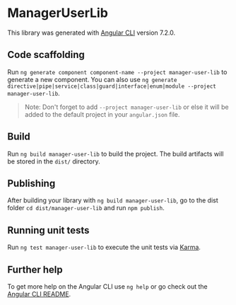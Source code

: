 # ManagerUserLib

This library was generated with [Angular CLI](https://github.com/angular/angular-cli) version 7.2.0.

## Code scaffolding

Run `ng generate component component-name --project manager-user-lib` to generate a new component. You can also use `ng generate directive|pipe|service|class|guard|interface|enum|module --project manager-user-lib`.
> Note: Don't forget to add `--project manager-user-lib` or else it will be added to the default project in your `angular.json` file. 

## Build

Run `ng build manager-user-lib` to build the project. The build artifacts will be stored in the `dist/` directory.

## Publishing

After building your library with `ng build manager-user-lib`, go to the dist folder `cd dist/manager-user-lib` and run `npm publish`.

## Running unit tests

Run `ng test manager-user-lib` to execute the unit tests via [Karma](https://karma-runner.github.io).

## Further help

To get more help on the Angular CLI use `ng help` or go check out the [Angular CLI README](https://github.com/angular/angular-cli/blob/master/README.md).
